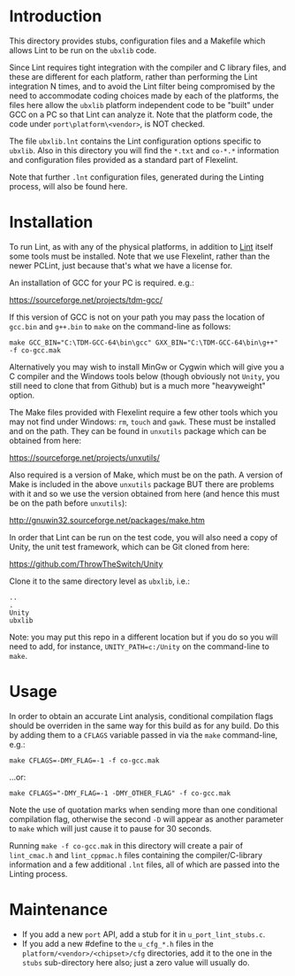# Introduction
This directory provides stubs, configuration files and a Makefile which allows Lint to be run on the `ubxlib` code.

Since Lint requires tight integration with the compiler and C library files, and these are different for each platform, rather than performing the Lint integration N times, and to avoid the Lint filter being compromised by the need to accommodate coding choices made by each of the platforms, the files here allow the `ubxlib` platform independent code to be "built" under GCC on a PC so that Lint can analyze it.  Note that the platform code, the code under `port\platform\<vendor>`, is NOT checked.

The file `ubxlib.lnt` contains the Lint configuration options specific to `ubxlib`.  Also in this directory you will find the `*.txt` and `co-*.*` information and configuration files provided as a standard part of Flexelint.

Note that further `.lnt` configuration files, generated during the Linting process, will also be found here.

# Installation
To run Lint, as with any of the physical platforms, in addition to [Lint](https://gimpel.com/) itself some tools must be installed.  Note that we use Flexelint, rather than the newer PCLint, just because that's what we have a license for.

An installation of GCC for your PC is required. e.g.:

https://sourceforge.net/projects/tdm-gcc/

If this version of GCC is not on your path you may pass the location of `gcc.bin` and `g++.bin` to `make` on the command-line as follows:

`make GCC_BIN="C:\TDM-GCC-64\bin\gcc" GXX_BIN="C:\TDM-GCC-64\bin\g++"  -f co-gcc.mak`

Alternatively you may wish to install MinGw or Cygwin which will give you a C compiler and the Windows tools below (though obviously not `Unity`, you still need to clone that from Github) but is a much more "heavyweight" option.

The Make files provided with Flexelint require a few other tools which you may not find under Windows: `rm`, `touch` and `gawk`.  These must be installed and on the path.  They can be found in `unxutils` package which can be obtained from here:

https://sourceforge.net/projects/unxutils/

Also required is a version of Make, which must be on the path.  A version of Make is included in the above `unxutils` package BUT there are problems with it and so we use the version obtained from here (and hence this must be on the path before `unxutils`):

http://gnuwin32.sourceforge.net/packages/make.htm

In order that Lint can be run on the test code, you will also need a copy of Unity, the unit test framework, which can be Git cloned from here:

https://github.com/ThrowTheSwitch/Unity

Clone it to the same directory level as `ubxlib`, i.e.:

```
..
.
Unity
ubxlib
```

Note: you may put this repo in a different location but if you do so you will need to add, for instance, `UNITY_PATH=c:/Unity` on the command-line to `make`.

# Usage
In order to obtain an accurate Lint analysis, conditional compilation flags should be overriden in the same way for this build as for any build.  Do this by adding them to a `CFLAGS` variable passed in via the `make` command-line, e.g.:

`make CFLAGS=-DMY_FLAG=-1 -f co-gcc.mak`

...or:

`make CFLAGS="-DMY_FLAG=-1 -DMY_OTHER_FLAG" -f co-gcc.mak`

Note the use of quotation marks when sending more than one conditional compilation flag, otherwise the second `-D` will appear as another parameter to `make` which will just cause it to pause for 30 seconds.

Running `make -f co-gcc.mak` in this directory will create a pair of `lint_cmac.h` and `lint_cppmac.h` files containing the compiler/C-library information and a few additional `.lnt` files, all of which are passed into the Linting process.

# Maintenance
- If you add a new `port` API, add a stub for it in `u_port_lint_stubs.c`.
- If you add a new #define to the `u_cfg_*.h` files in the `platform/<vendor>/<chipset>/cfg` directories, add it to the one in the `stubs` sub-directory here also; just a zero value will usually do.